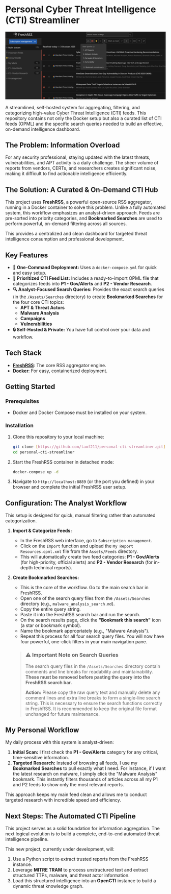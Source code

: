 # Personal Cyber Threat Intelligence (CTI) Streamliner

![CTI Streamliner Dashboard](./Assets/Pictures/Page_Screenshot.jpg)

A streamlined, self-hosted system for aggregating, filtering, and categorizing high-value Cyber Threat Intelligence (CTI) feeds. This repository contains not only the Docker setup but also a curated list of CTI feeds (OPML) and the specific search queries needed to build an effective, on-demand intelligence dashboard.

## The Problem: Information Overload
For any security professional, staying updated with the latest threats, vulnerabilities, and APT activity is a daily challenge. The sheer volume of reports from vendors, CERTs, and researchers creates significant noise, making it difficult to find actionable intelligence efficiently.

## The Solution: A Curated & On-Demand CTI Hub
This project uses **FreshRSS**, a powerful open-source RSS aggregator, running in a Docker container to solve this problem. Unlike a fully automated system, this workflow emphasizes an analyst-driven approach. Feeds are pre-sorted into priority categories, and **Bookmarked Searches** are used to perform powerful, on-demand filtering across all sources.

This provides a centralized and clean dashboard for targeted threat intelligence consumption and professional development.

## Key Features
* **🚀 One-Command Deployment:** Uses a `docker-compose.yml` for quick and easy setup.
* **📰 Prioritized CTI Feed List:** Includes a ready-to-import OPML file that categorizes feeds into **P1 - Gov/Alerts** and **P2 - Vendor Research**.
* **🔍 Analyst-Focused Search Queries:** Provides the exact search queries (in the `/Assets/Searches` directory) to create **Bookmarked Searches** for the four core CTI topics:
    * **APT & Threat Actors**
    * **Malware Analysis**
    * **Campaigns**
    * **Vulnerabilities**
* **🔒 Self-Hosted & Private:** You have full control over your data and workflow.

## Tech Stack
* **[FreshRSS](https://freshrss.org/)**: The core RSS aggregator engine.
* **[Docker](https://www.docker.com/)**: For easy, containerized deployment.

## Getting Started

### Prerequisites
* Docker and Docker Compose must be installed on your system.

### Installation
1.  Clone this repository to your local machine:
    ```bash
    git clone [https://github.com/taof211/personal-cti-streamliner.git](https://github.com/taof211/personal-cti-streamliner.git)
    cd personal-cti-streamliner
    ```
2.  Start the FreshRSS container in detached mode:
    ```bash
    docker-compose up -d
    ```
3.  Navigate to `http://localhost:8889` (or the port you defined) in your browser and complete the initial FreshRSS user setup.

## Configuration: The Analyst Workflow
This setup is designed for quick, manual filtering rather than automated categorization.

1.  **Import & Categorize Feeds:**
    * In the FreshRSS web interface, go to `Subscription management`.
    * Click on the `Import` function and upload the `My Report Resources.opml.xml` file from the `Assets/Feeds` directory.
    * This will automatically create two feed categories: **P1 - Gov/Alerts** (for high-priority, official alerts) and **P2 - Vendor Research** (for in-depth technical reports).

2.  **Create Bookmarked Searches:**
    * This is the core of the workflow. Go to the main search bar in FreshRSS.
    * Open one of the search query files from the `/Assets/Searches` directory (e.g., `malware_analysis_search.md`).
    * Copy the entire query string.
    * Paste it into the FreshRSS search bar and run the search.
    * On the search results page, click the **"Bookmark this search"** icon (a star or bookmark symbol).
    * Name the bookmark appropriately (e.g., "Malware Analysis").
    * Repeat this process for all four search query files. You will now have four powerful, one-click filters in your main navigation pane.

    > ### ⚠️ Important Note on Search Queries
    > The search query files in the `/Assets/Searches` directory contain comments and line breaks for readability and maintainability. **These must be removed before pasting the query into the FreshRSS search bar.**
    >
    > **Action:** Please copy the raw query text and manually delete any comment lines and extra line breaks to form a single-line search string. This is necessary to ensure the search functions correctly in FreshRSS. It is recommended to keep the original file format unchanged for future maintenance.

## My Personal Workflow
My daily process with this system is analyst-driven:

1.  **Initial Scan:** I first check the **P1 - Gov/Alerts** category for any critical, time-sensitive information.
2.  **Targeted Research:** Instead of browsing all feeds, I use my **Bookmarked Searches** to pull exactly what I need. For instance, if I want the latest research on malware, I simply click the "Malware Analysis" bookmark. This instantly filters thousands of articles across all my P1 and P2 feeds to show only the most relevant reports.

This approach keeps my main feed clean and allows me to conduct targeted research with incredible speed and efficiency.

## Next Steps: The Automated CTI Pipeline

This project serves as a solid foundation for information aggregation. The next logical evolution is to build a complete, end-to-end automated threat intelligence pipeline.

This new project, currently under development, will:
1.  Use a Python script to extract trusted reports from the FreshRSS instance.
2.  Leverage **MITRE TRAM** to process unstructured text and extract structured TTPs, malware, and threat actor information.
3.  Load this structured intelligence into an **OpenCTI** instance to build a dynamic threat knowledge graph.
